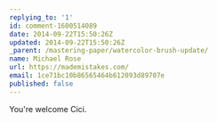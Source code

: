 ```yaml
---
replying_to: '1'
id: comment-1600514089
date: 2014-09-22T15:50:26Z
updated: 2014-09-22T15:50:26Z
_parent: /mastering-paper/watercolor-brush-update/
name: Michael Rose
url: https://mademistakes.com/
email: 1ce71bc10b86565464b612093d89707e
published: false
---
```


You're welcome Cici.
